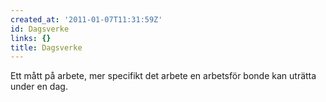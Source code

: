 ```yaml
---
created_at: '2011-01-07T11:31:59Z'
id: Dagsverke
links: {}
title: Dagsverke
---
```


Ett mått på arbete, mer specifikt det arbete en arbetsför bonde kan uträtta under en dag.